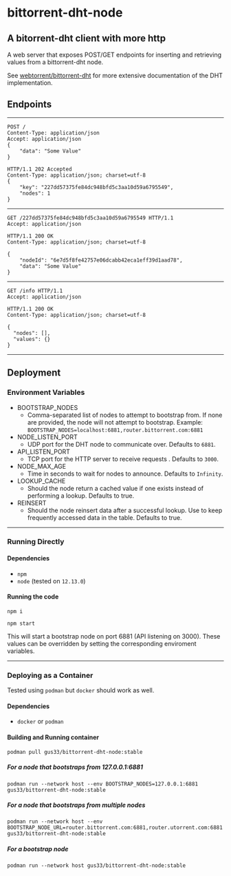 # bittorrent-dht-node

## A bitorrent-dht client with more http

A web server that exposes POST/GET endpoints for inserting and retrieving values from a bittorrent-dht node.

See [webtorrent/bittorrent-dht](https://github.com/webtorrent/bittorrent-dht) for more extensive documentation of the DHT implementation.

## Endpoints

---
```
POST / 
Content-Type: application/json
Accept: application/json
{
	"data": "Some Value"
}

HTTP/1.1 202 Accepted
Content-Type: application/json; charset=utf-8
{
    "key": "227dd57375fe84dc948bfd5c3aa10d59a6795549",
    "nodes": 1
}
```
---
```
GET /227dd57375fe84dc948bfd5c3aa10d59a6795549 HTTP/1.1
Accept: application/json

HTTP/1.1 200 OK
Content-Type: application/json; charset=utf-8

{
    "nodeId": "6e7d5f8fe42757e06dcabb42eca1eff39d1aad78",
    "data": "Some Value"
}
```
---
```
GET /info HTTP/1.1
Accept: application/json

HTTP/1.1 200 OK
Content-Type: application/json; charset=utf-8

{
  "nodes": [],
  "values": {}
}
```
---

## Deployment

### Environment Variables

-   BOOTSTRAP_NODES
    - Comma-separated list of nodes to attempt to bootstrap from. If none are provided, the node will not attempt to bootstrap.
    Example: `BOOTSTRAP_NODES=localhost:6881,router.bittorrent.com:6881`
-   NODE_LISTEN_PORT
    -   UDP port for the DHT node to communicate over. Defaults to `6881`.
-   API_LISTEN_PORT
    -   TCP port for the HTTP server to receive requests . Defaults to `3000`.
-   NODE_MAX_AGE
    -   Time in seconds to wait for nodes to announce. Defaults to `Infinity`.
-   LOOKUP_CACHE
    -   Should the node return a cached value if one exists instead of performing a lookup. Defaults to true.
-   REINSERT
    -   Should the node reinsert data after a successful lookup. Use to keep frequently accessed data in the table. Defaults to true.

---

### Running Directly

#### Dependencies

-   `npm`
-   `node` (tested on `12.13.0`)

#### Running the code

`npm i`

`npm start`

This will start a bootstrap node on port 6881 (API listening on 3000). These values can be overridden by setting the corresponding enviroment variables.

---

### Deploying as a Container

Tested using `podman` but `docker` should work as well.

#### Dependencies

-   `docker` or `podman`

#### Building and Running container

`podman pull gus33/bittorrent-dht-node:stable`

##### For a node that bootstraps from 127.0.0.1:6881

`podman run --network host --env BOOTSTRAP_NODES=127.0.0.1:6881 gus33/bittorrent-dht-node:stable`

##### For a node that bootstraps from multiple nodes

`podman run --network host --env BOOTSTRAP_NODE_URL=router.bittorrent.com:6881,router.utorrent.com:6881 gus33/bittorrent-dht-node:stable`

##### For a bootstrap node

`podman run --network host gus33/bittorrent-dht-node:stable`
